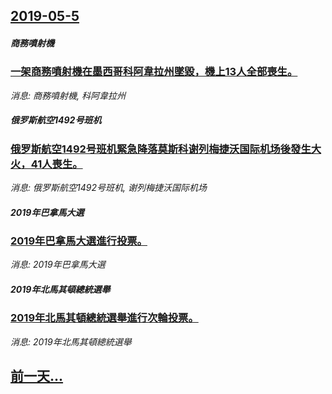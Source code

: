 ## [2019-05-5](/news/2019/05/5/index.md)

##### 商務噴射機
### [一架商務噴射機在墨西哥科阿韋拉州墜毀，機上13人全部喪生。 ](/news/2019/05/5/一架商務噴射機在墨西哥科阿韋拉州墜毀-機上13人全部喪生.md)
_消息: 商務噴射機, 科阿韋拉州_

##### 俄罗斯航空1492号班机
### [俄罗斯航空1492号班机緊急降落莫斯科谢列梅捷沃国际机场後發生大火，41人喪生。 ](/news/2019/05/5/俄罗斯航空1492号班机緊急降落莫斯科谢列梅捷沃国际机场後發生大火-41人喪生.md)
_消息: 俄罗斯航空1492号班机, 谢列梅捷沃国际机场_

##### 2019年巴拿馬大選
### [2019年巴拿馬大選進行投票。 ](/news/2019/05/5/2019年巴拿馬大選進行投票.md)
_消息: 2019年巴拿馬大選_

##### 2019年北馬其頓總統選舉
### [2019年北馬其頓總統選舉進行次輪投票。 ](/news/2019/05/5/2019年北馬其頓總統選舉進行次輪投票.md)
_消息: 2019年北馬其頓總統選舉_

## [前一天...](/news/2019/05/4/index.md)

